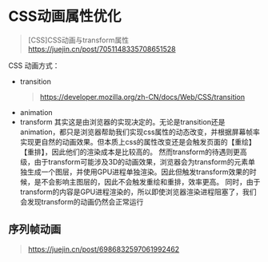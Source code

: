 # CSS动画属性优化
>
> [CSS]CSS动画与transform属性
> <https://juejin.cn/post/7051148335708651528>

CSS 动画方式：

- transition
   > <https://developer.mozilla.org/zh-CN/docs/Web/CSS/transition>
- animation
- transform
   其实这是由浏览器的实现决定的。无论是transition还是animation，都只是浏览器帮助我们实现css属性的动态改变，并根据屏幕帧率实现更自然的动画效果。但本质上css的属性改变还是会触发页面的【重绘】【重排】，因此他们的渲染成本是比较高的。
   然而transform的待遇则更高级，由于transform可能涉及3D的动画效果，浏览器会为transform的元素单独生成一个图层，并使用GPU进程单独渲染。因此但触发transform效果的时候，是不会影响主图层的，因此不会触发重绘和重排，效率更高。
   同时，由于transform的内容是GPU进程渲染的，所以即使浏览器渲染进程阻塞了，我们会发现transform的动画仍然会正常运行

## 序列帧动画
>
> <https://juejin.cn/post/6986832597061992462>

